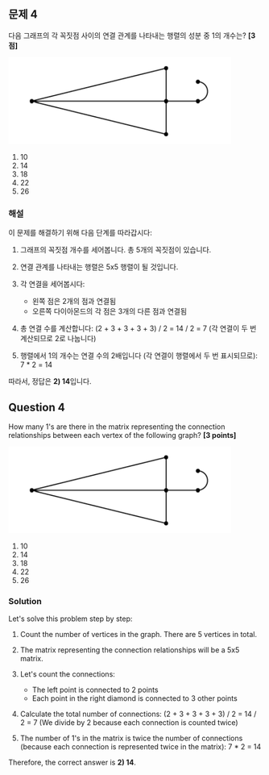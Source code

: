 

## 문제 4
다음 그래프의 각 꼭짓점 사이의 연결 관계를 나타내는 행렬의 성분 중 1의 개수는? **[3점]**

![A_4](../Images/A_4.png)

1) 10
2) 14
3) 18
4) 22
5) 26

### 해설
이 문제를 해결하기 위해 다음 단계를 따라갑시다:

1. 그래프의 꼭짓점 개수를 세어봅니다. 총 5개의 꼭짓점이 있습니다.

2. 연결 관계를 나타내는 행렬은 5x5 행렬이 될 것입니다.

3. 각 연결을 세어봅시다:
   - 왼쪽 점은 2개의 점과 연결됨
   - 오른쪽 다이아몬드의 각 점은 3개의 다른 점과 연결됨

4. 총 연결 수를 계산합니다:
   (2 + 3 + 3 + 3 + 3) / 2 = 14 / 2 = 7
   (각 연결이 두 번 계산되므로 2로 나눕니다)

5. 행렬에서 1의 개수는 연결 수의 2배입니다 (각 연결이 행렬에서 두 번 표시되므로):
   7 * 2 = 14

따라서, 정답은 **2) 14**입니다.

## Question 4
How many 1's are there in the matrix representing the connection relationships between each vertex of the following graph? **[3 points]**

![A_4](../Images/A_4.png)

1) 10
2) 14
3) 18
4) 22
5) 26

### Solution
Let's solve this problem step by step:

1. Count the number of vertices in the graph. There are 5 vertices in total.

2. The matrix representing the connection relationships will be a 5x5 matrix.

3. Let's count the connections:
   - The left point is connected to 2 points
   - Each point in the right diamond is connected to 3 other points

4. Calculate the total number of connections:
   (2 + 3 + 3 + 3 + 3) / 2 = 14 / 2 = 7
   (We divide by 2 because each connection is counted twice)

5. The number of 1's in the matrix is twice the number of connections (because each connection is represented twice in the matrix):
   7 * 2 = 14

Therefore, the correct answer is **2) 14**.
